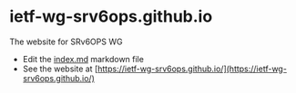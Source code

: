 # ietf-wg-srv6ops.github.io
The website for SRv6OPS WG

- Edit the [index.md](./index.md) markdown file 
- See the website at [https://ietf-wg-srv6ops.github.io/](https://ietf-wg-srv6ops.github.io/)
